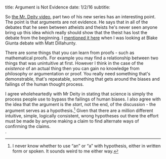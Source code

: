 title: Argument is Not Evidence
date: 1/2/16
subtitle: 

So [the Mr. Deity video](https://www.youtube.com/watch?v=76Yc_DuZkLY), part two of his new series has an interesting point. The point is that arguments are not evidence. He says that in all of the debates that he seen between atheists and theists he's never seen anyone bring up this idea which really should show that the theist has lost the debate from the beginning.  I [mentioned it here]({filename}evidence_philosophical.md) when I was looking at Blake Giunta debate with Matt Dillahunty.  

There are some things that you can learn from proofs - such as mathematical proofs. For example you may find a relationship between two things that was unintuitive at first. However I think in the case of the *existence* of an actual thing then you can gain no knowledge from philosophy or argumentation or proof. You really need something that's demonstrable, that's repeatable, something that gets around the biases and failings of the human thought process. 

I agree wholeheartedly with Mr Deity in stating that science is simply the process people use to bypass the failings of human biases.  I also agree with the idea that the argument is the *start*, not the end, of the discussion - the argument serves as a hypothesis.[^grammar]  Given that there are a million different intuitive, simple, logically consistent, wrong hypotheses out there the effort must be made by anyone making a claim to find alternate ways of confirming the claims.  
. 


[^grammar]: I never know whether to use “an” or “a” with hypothesis, either in written form or spoken.  It sounds weird to me either way.